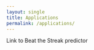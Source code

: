 ```yaml
---
layout: single
title: Applications
permalink: /applications/
---
```


Link to Beat the Streak predictor